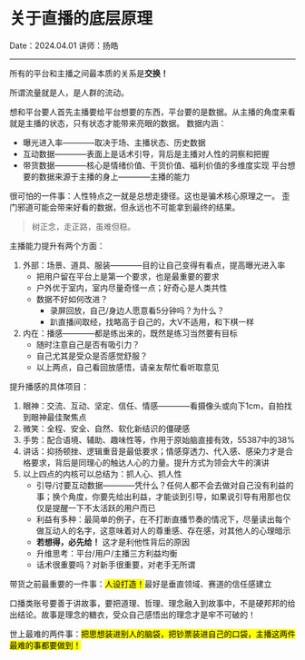 # 关于直播的底层原理

Date：2024.04.01
讲师：扬皓

---

所有的平台和主播之间最本质的关系是**交换！**

所谓流量就是人，是人群的流动。

想和平台要人首先主播要给平台想要的东西，平台要的是数据。从主播的角度来看就是主播的状态，只有状态才能带来亮眼的数据。
数据内涵：

- 曝光进入率————取决于场、主播状态、历史数据
- 互动数据————表面上是话术引导，背后是主播对人性的洞察和把握
- 带货数据————核心是情绪价值、干货价值、福利价值的多维度实现
  平台想要的数据来源于主播的身上————主播的能力

很可怕的一件事：人性特点之一就是总想走捷径。这也是骗术核心原理之一。
歪门邪道可能会带来好看的数据，但永远也不可能拿到最终的结果。

> 树正念，走正路，虽难但稳。

主播能力提升有两个方面：

1. 外部：场景、道具、服装————目的让自己变得有看点，提高曝光进入率
   - 把用户留在平台上是第一个要求，也是最重要的要求
   - 户外优于室内，室内尽量奇怪一点；好奇心是人类共性
   - 数据不好如何改进？
     - 录屏回放，自己/身边人愿意看5分钟吗？为什么？
     - 趴直播间取经，找略高于自己的，大V不适用，和下棋一样
2. 内在：播感————都是练出来的，既然是练习当然要有目标
   - 随时注意自己是否有吸引力？
   - 自己尤其是受众是否感觉舒服？
   - 以上两点，自己看回放感悟，请亲友帮忙看听取意见

提升播感的具体项目：

1. 眼神：交流、互动、坚定、信任、情感————看摄像头或向下1cm，自拍找到眼神最佳聚焦点
2. 微笑：全程、安全、自然、软化新结识的僵硬感
3. 手势：配合语境、辅助、趣味性等，作用于原始脑直接有效，55387中的38%
4. 讲话：抑扬顿挫、逻辑重音是最低要求；情感穿透力、代入感、感染力才是合格要求，背后是同理心的触达人心的力量。提升方式为领会大牛的演讲
5. 以上四点的内核可以总结为：抓人心、抓人性
   - 引导/讨要互动数据————凭什么？任何人都不会去做对自己没有利益的事；换个角度，你要先给出利益，才能谈到引导，如果说引导有用那也仅仅是提醒一下不太活跃的用户而已
   - 利益有多种：最简单的例子，在不打断直播节奏的情况下，尽量读出每个做互动人的名字，这意味着对人的尊重感、存在感，对其他人的心理暗示
   - **若想得，必先给！** 这才是利他性背后的原因
   - 升维思考：平台/用户/主播三方利益均衡
   - 话术很重要吗？对新手很重要，对老手无所谓

带货之前最重要的一件事：<mark>人设打造！</mark>最好是垂直领域、赛道的信任感建立

口播类账号要善于讲故事，要把道理、哲理、理念融入到故事中，不是硬邦邦的给出结论。故事是理念的糖衣，受众自己感悟出的理念才是牢不可破的！

世上最难的两件事：<mark>把思想装进别人的脑袋，把钞票装进自己的口袋，主播这两件最难的事都要做到！</mark>
